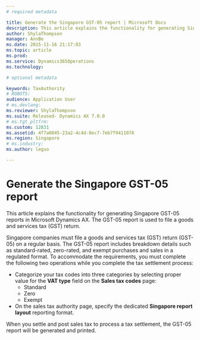 ```yaml
---
# required metadata

title: Generate the Singapore GST-05 report | Microsoft Docs
description: This article explains the functionality for generating Singapore GST-05 reports in Microsoft Dynamics AX. The GST-05 report is used to file a goods and services tax (GST) return. 
author: ShylaThompson
manager: AnnBe
ms.date: 2015-11-16 21:17:03
ms.topic: article
ms.prod: 
ms.service: Dynamics365Operations
ms.technology: 

# optional metadata

keywords: TaxAuthority
# ROBOTS: 
audience: Application User
# ms.devlang: 
ms.reviewer: ShylaThompson
ms.suite: Released- Dynamics AX 7.0.0
# ms.tgt_pltfrm: 
ms.custom: 12831
ms.assetid: 4f7a0045-23a2-4c4d-8ec7-7eb7f9411078
ms.region: Singapore
# ms.industry: 
ms.author: leguo

---
```


# Generate the Singapore GST-05 report

This article explains the functionality for generating Singapore GST-05 reports in Microsoft Dynamics AX. The GST-05 report is used to file a goods and services tax (GST) return. 

Singapore companies must file a goods and services tax (GST) return (GST-05) on a regular basis. The GST-05 report includes breakdown details such as standard-rated, zero-rated, and exempt purchases and sales in a regulated format. To accommodate the requirements, you must complete the following two operations while you complete the tax settlement process:

-   Categorize your tax codes into three categories by selecting proper value for the **VAT type** field on the **Sales tax codes** page:
    -   Standard
    -   Zero
    -   Exempt
-   On the sales tax authority page, specify the dedicated **Singapore report layout** reporting format.

When you settle and post sales tax to process a tax settlement, the GST-05 report will be generated and printed.

